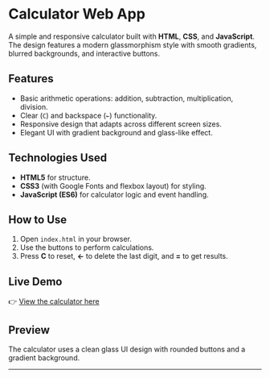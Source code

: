 # Calculator Web App

A simple and responsive calculator built with **HTML**, **CSS**, and **JavaScript**.  
The design features a modern glassmorphism style with smooth gradients, blurred backgrounds, and interactive buttons.

## Features

- Basic arithmetic operations: addition, subtraction, multiplication, division.
- Clear (`C`) and backspace (`←`) functionality.
- Responsive design that adapts across different screen sizes.
- Elegant UI with gradient background and glass-like effect.

## Technologies Used

- **HTML5** for structure.
- **CSS3** (with Google Fonts and flexbox layout) for styling.
- **JavaScript (ES6)** for calculator logic and event handling.

## How to Use

1. Open `index.html` in your browser.  
2. Use the buttons to perform calculations.  
3. Press **C** to reset, **←** to delete the last digit, and **=** to get results.

## Live Demo

👉 [View the calculator here](https://guy-biton.github.io/Simple-Calculator/)

## Preview

The calculator uses a clean glass UI design with rounded buttons and a gradient background.

---

